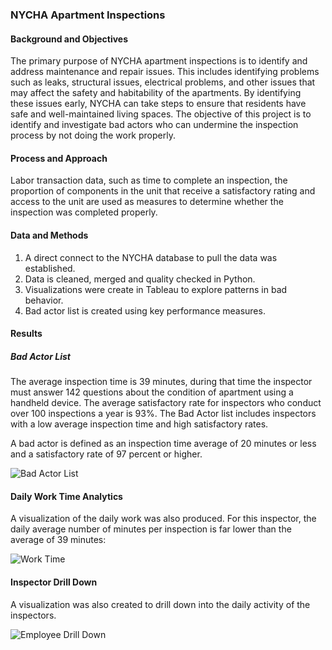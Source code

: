 ### NYCHA Apartment Inspections

#### Background and Objectives
The primary purpose of NYCHA apartment inspections is to identify and address maintenance and repair issues. This includes identifying problems such as leaks, structural issues, electrical problems, and other issues that may affect the safety and habitability of the apartments. By identifying these issues early, NYCHA can take steps to ensure that residents have safe and well-maintained living spaces. The objective of this project is to identify and investigate bad actors who can undermine the inspection process by not doing the work properly. 

#### Process and Approach
Labor transaction data, such as time to complete an inspection, the proportion of components in the unit that receive a satisfactory rating and access to the unit are used as measures to determine whether the inspection was completed properly.

#### Data and Methods
1. A direct connect to the NYCHA database to pull the data was established.
2. Data is cleaned, merged and quality checked in Python.
3. Visualizations were create in Tableau to explore patterns in bad behavior.
4. Bad actor list is created using key performance measures.

#### Results
##### Bad Actor List
The average inspection time is 39 minutes, during that time the inspector must answer 142 questions about the condition of apartment using a handheld device. The average satisfactory rate for inspectors who conduct over 100 inspections a year is 93%. The Bad Actor list includes inspectors with a low average inspection time and high satisfactory rates. 

A bad actor is defined as an inspection time average of 20 minutes or less and a satisfactory rate of 97 percent or higher.

![Bad Actor List](https://github.com/dariusmehri/NYCHA-Apartment-Inspections-Labor-Analytics/assets/11237613/2937e042-2264-498e-be38-44f56af4ecc2)


#### Daily Work Time Analytics

A visualization of the daily work was also produced. For this inspector, the daily average number of minutes per inspection is far lower than the average of 39 minutes:

![Work Time](https://github.com/dariusmehri/NYCHA-Apartment-Inspections-Labor-Analytics/assets/11237613/be5d55be-8b11-4439-898e-886a0c17f19b)


#### Inspector Drill Down

A visualization was also created to drill down into the daily activity of the inspectors.

![Employee Drill Down](https://github.com/dariusmehri/NYCHA-Apartment-Inspections-Labor-Analytics/assets/11237613/d720e5eb-f7ab-43e5-beb3-c185eb829724)











